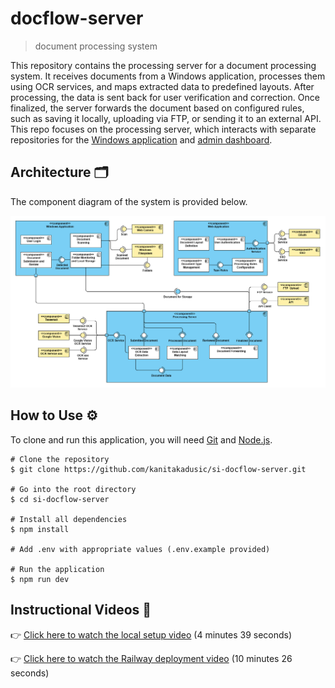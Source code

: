 # docflow-server

> document processing system

This repository contains the processing server for a document processing system. It receives documents from a Windows application, processes them using OCR services, and maps extracted data to predefined layouts. After processing, the data is sent back for user verification and correction. Once finalized, the server forwards the document based on configured rules, such as saving it locally, uploading via FTP, or sending it to an external API. This repo focuses on the processing server, which interacts with separate repositories for the [Windows application](https://github.com/kanitakadusic/si-docflow-windows.git) and [admin dashboard](https://github.com/HarisMalisevic/si-docflow-admin.git).

## Architecture 🗂️

The component diagram of the system is provided below.  

![System architecture](documentation/images/systemArchitecture.png)

## How to Use ⚙️

To clone and run this application, you will need [Git](https://git-scm.com/) and [Node.js](https://nodejs.org/).

```
# Clone the repository
$ git clone https://github.com/kanitakadusic/si-docflow-server.git

# Go into the root directory
$ cd si-docflow-server

# Install all dependencies
$ npm install

# Add .env with appropriate values ​​(.env.example provided)

# Run the application
$ npm run dev
```

## Instructional Videos 🎥

👉 [Click here to watch the local setup video](https://drive.google.com/file/d/1wA7gXKN9DZgM2DjyqakIQcsxJYVoVDWQ/view?usp=sharing) (4 minutes 39 seconds)

👉 [Click here to watch the Railway deployment video](https://drive.google.com/file/d/1AthoUzsoxkc6dAKwPNVe76llghace6MH/view?usp=sharing) (10 minutes 26 seconds)
